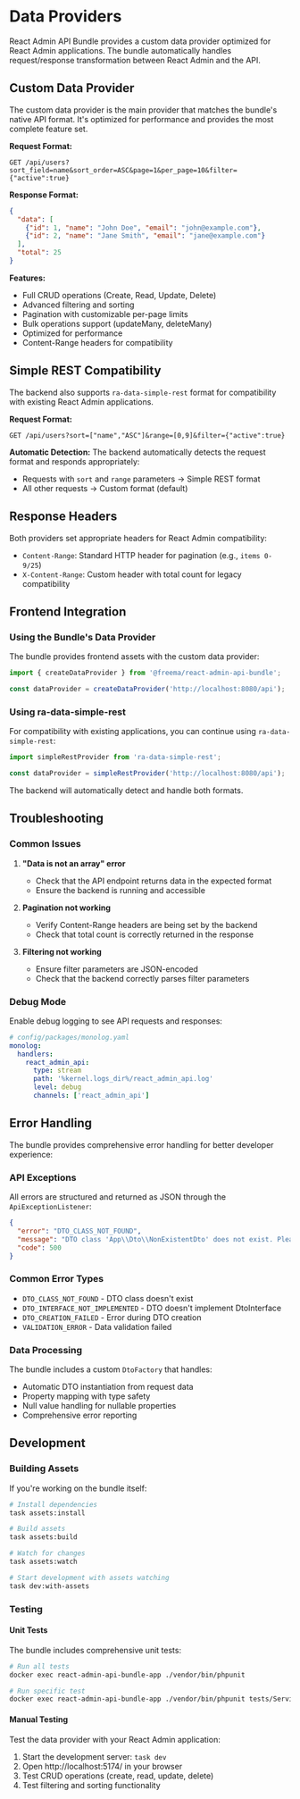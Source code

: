 # Data Providers

React Admin API Bundle provides a custom data provider optimized for React Admin applications. The bundle automatically handles request/response transformation between React Admin and the API.

## Custom Data Provider

The custom data provider is the main provider that matches the bundle's native API format. It's optimized for performance and provides the most complete feature set.

**Request Format:**
```
GET /api/users?sort_field=name&sort_order=ASC&page=1&per_page=10&filter={"active":true}
```

**Response Format:**
```json
{
  "data": [
    {"id": 1, "name": "John Doe", "email": "john@example.com"},
    {"id": 2, "name": "Jane Smith", "email": "jane@example.com"}
  ],
  "total": 25
}
```

**Features:**
- Full CRUD operations (Create, Read, Update, Delete)
- Advanced filtering and sorting
- Pagination with customizable per-page limits
- Bulk operations support (updateMany, deleteMany)
- Optimized for performance
- Content-Range headers for compatibility

## Simple REST Compatibility

The backend also supports `ra-data-simple-rest` format for compatibility with existing React Admin applications.

**Request Format:**
```
GET /api/users?sort=["name","ASC"]&range=[0,9]&filter={"active":true}
```

**Automatic Detection:**
The backend automatically detects the request format and responds appropriately:
- Requests with `sort` and `range` parameters → Simple REST format
- All other requests → Custom format (default)

## Response Headers

Both providers set appropriate headers for React Admin compatibility:

- `Content-Range`: Standard HTTP header for pagination (e.g., `items 0-9/25`)
- `X-Content-Range`: Custom header with total count for legacy compatibility

## Frontend Integration

### Using the Bundle's Data Provider

The bundle provides frontend assets with the custom data provider:

```javascript
import { createDataProvider } from '@freema/react-admin-api-bundle';

const dataProvider = createDataProvider('http://localhost:8080/api');
```

### Using ra-data-simple-rest

For compatibility with existing applications, you can continue using `ra-data-simple-rest`:

```javascript
import simpleRestProvider from 'ra-data-simple-rest';

const dataProvider = simpleRestProvider('http://localhost:8080/api');
```

The backend will automatically detect and handle both formats.

## Troubleshooting

### Common Issues

1. **"Data is not an array" error**
   - Check that the API endpoint returns data in the expected format
   - Ensure the backend is running and accessible

2. **Pagination not working**
   - Verify Content-Range headers are being set by the backend
   - Check that total count is correctly returned in the response

3. **Filtering not working**
   - Ensure filter parameters are JSON-encoded
   - Check that the backend correctly parses filter parameters

### Debug Mode

Enable debug logging to see API requests and responses:

```yaml
# config/packages/monolog.yaml
monolog:
  handlers:
    react_admin_api:
      type: stream
      path: '%kernel.logs_dir%/react_admin_api.log'
      level: debug
      channels: ['react_admin_api']
```

## Error Handling

The bundle provides comprehensive error handling for better developer experience:

### API Exceptions

All errors are structured and returned as JSON through the `ApiExceptionListener`:

```json
{
  "error": "DTO_CLASS_NOT_FOUND",
  "message": "DTO class 'App\\Dto\\NonExistentDto' does not exist. Please check the class name and make sure it's properly loaded.",
  "code": 500
}
```

### Common Error Types

- `DTO_CLASS_NOT_FOUND` - DTO class doesn't exist
- `DTO_INTERFACE_NOT_IMPLEMENTED` - DTO doesn't implement DtoInterface
- `DTO_CREATION_FAILED` - Error during DTO creation
- `VALIDATION_ERROR` - Data validation failed

### Data Processing

The bundle includes a custom `DtoFactory` that handles:
- Automatic DTO instantiation from request data
- Property mapping with type safety
- Null value handling for nullable properties
- Comprehensive error reporting

## Development

### Building Assets

If you're working on the bundle itself:

```bash
# Install dependencies
task assets:install

# Build assets
task assets:build

# Watch for changes
task assets:watch

# Start development with assets watching
task dev:with-assets
```

### Testing

#### Unit Tests

The bundle includes comprehensive unit tests:

```bash
# Run all tests
docker exec react-admin-api-bundle-app ./vendor/bin/phpunit

# Run specific test
docker exec react-admin-api-bundle-app ./vendor/bin/phpunit tests/Service/DtoFactoryTest.php
```

#### Manual Testing

Test the data provider with your React Admin application:

1. Start the development server: `task dev`
2. Open http://localhost:5174/ in your browser
3. Test CRUD operations (create, read, update, delete)
4. Test filtering and sorting functionality